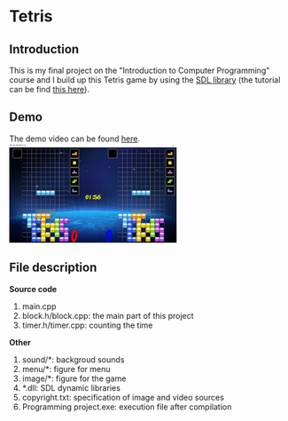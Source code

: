# Tetris

## Introduction
This is my final project on the "Introduction to Computer Programming" course and I build up this Tetris game by using the [SDL library](https://www.libsdl.org/) (the tutorial can be find [this here](https://lazyfoo.net/tutorials/SDL/)).  

## Demo
The demo video can be found [here](https://www.youtube.com/watch?v=Sjqj0FGU3qI). <br>
<img src="https://github.com/linkingmon/Tetris-Battle/blob/main/image/demo.PNG" width="60%">

## File description

**Source code**<br>

1. main.cpp<br>
2. block.h/block.cpp: the main part of this project<br>
3. timer.h/timer.cpp: counting the time<br>

**Other**<br>

1. sound/*: backgroud sounds<br>
2. menu/*: figure for menu<br>
3. image/*: figure for the game<br>
4. *.dll: SDL dynamic libraries<br>
5. copyright.txt: specification of image and video sources<br>
6. Programming project.exe: execution file after compilation
